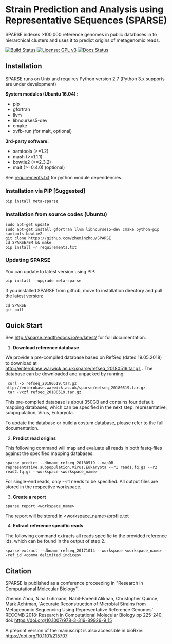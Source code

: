# Strain Prediction and Analysis using Representative SEquences (SPARSE)

SPARSE indexes >100,000 reference genomes in public databases in to hierarchical clusters and uses it to predict origins of metagenomic reads. 


[![Build Status](https://travis-ci.org/zheminzhou/SPARSE.svg?branch=master)](https://travis-ci.org/zheminzhou/SPARSE)
[![License: GPL v3](https://img.shields.io/badge/License-GPL%20v3-blue.svg)](https://www.gnu.org/licenses/gpl-3.0)
[![Docs Status](https://readthedocs.org/projects/sparse/badge/)](http://sparse.readthedocs.io/en/latest/)

## Installation 

SPARSE runs on Unix and requires Python version 2.7 (Python 3.x supports are under development)

**System modules (Ubuntu 16.04) :**

* pip
* gfortran
* llvm
* libncurses5-dev
* cmake
* xvfb-run (for malt, optional)

**3rd-party software:**
* samtools (>=1.2)
* mash (>=1.1.1)
* bowtie2 (>=2.3.2)
* malt (>=0.4.0) (optional)

See [requirements.txt](requirements.txt) for python module dependencies. 

### Installation via PIP [Suggested]

    pip install meta-sparse

### Installation from source codes (Ubuntu) 
     
    sudo apt-get update
    sudo apt-get install gfortran llvm libncurses5-dev cmake python-pip samtools bowtie2
    git clone https://github.com/zheminzhou/SPARSE
    cd SPARSE/EM && make
    pip install -r requirements.txt 
    

### Updating SPARSE
You can update to latest version using PIP:
```
pip install --upgrade meta-sparse
```
If you installed SPARSE from github, move to installation directory and pull the latest version:  

    cd SPARSE
    git pull
    
    
## Quick Start
See http://sparse.readthedocs.io/en/latest/ for full documentation.

1. **Download reference database**

We provide a pre-compiled database based on RefSeq (dated 19.05.2018) to download at http://enterobase.warwick.ac.uk/sparse/refseq_20180519.tar.gz
. The database can be downloaded and unpacked by running:
   ```
    curl -o refseq_20180519.tar.gz http://enterobase.warwick.ac.uk/sparse/refseq_20180519.tar.gz
    tar -vxzf refseq_20180519.tar.gz
   ```
   
   This pre-compiled database is about 350GB and contains four default mapping databases, which can be specified in the next step: representative, subpopulation, Virus, Eukaryota.
   
   To update the database or build a costum database, please refer to the full documentation.
   
2. **Predict read origins**

This following command will map and evaluate all reads in both fastq-files against the specified mapping databases. 
```
sparse predict --dbname refseq_20180519 --mapDB representative,subpopulation,Virus,Eukaryota --r1 read1.fq.gz --r2 read2.fq.gz --workspace <workspace_name>
```
For single-end reads, only --r1 needs to be specified. All output files are stored in the respective workspace.

3. **Create a report**
```
sparse report <workspace_name>
```
The report will be stored in <workspace_name>/profile.txt

4. **Extract reference specific reads**

The following command extracts all reads specific to the provided reference ids, which can be found in the output of step 2.
```
sparse extract --dbname refseq_20171014 --workspace <workspace_name> --ref_id <comma delimited indices>
```



## Citation
SPARSE is published as a conference proceeding in "Research in Computational Molecular Biology".

Zhemin Zhou, Nina Luhmann, Nabil-Fareed Alikhan, Christopher Quince, Mark Achtman, 'Accurate Reconstruction of Microbial Strains from Metagenomic Sequencing Using Representative Reference Genomes' RECOMB 2018: Research in Computational Molecular Biology pp 225-240. doi: https://doi.org/10.1007/978-3-319-89929-9_15

A preprint version of the manuscript is also accessible in bioRxiv: https://doi.org/10.1101/215707
